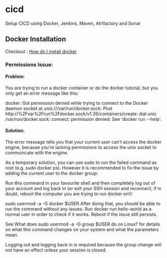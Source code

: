 # cicd
Setup CICD using Docker, Jenkins, Maven, Atrifactory and Sonar

## Docker Installation
Checkout : [How do I install docker](https://askubuntu.com/questions/938700/how-do-i-install-docker-on-ubuntu-16-04-lts)

### Permissions Issue: 
#### Problem:
You are trying to run a docker container or do the docker tutorial, but you only get an error message like this:

docker: Got permission denied while trying to connect to the Docker daemon socket at unix:///var/run/docker.sock: Post http://%2Fvar%2Frun%2Fdocker.sock/v1.26/containers/create: dial unix /var/run/docker.sock: connect: permission denied.
See 'docker run --help'.

#### Solution:
The error message tells you that your current user can’t access the docker engine, because you’re lacking permissions to access the unix socket to communicate with the engine.

As a temporary solution, you can use sudo to run the failed command as root (e.g. sudo docker ps).
However it is recommended to fix the issue by adding the current user to the docker group:

Run this command in your favourite shell and then completely log out of your account and log back in (or exit your SSH session and reconnect, if in doubt, reboot the computer you are trying to run docker on!):

sudo usermod -a -G docker $USER
After doing that, you should be able to run the command without any issues. Run docker run hello-world as a normal user in order to check if it works. Reboot if the issue still persists.

See What does sudo usermod -a -G group $USER do on Linux? for details on what this command changes on your system and what the parameters mean.

Logging out and logging back in is required because the group change will not have an effect unless your session is closed.
